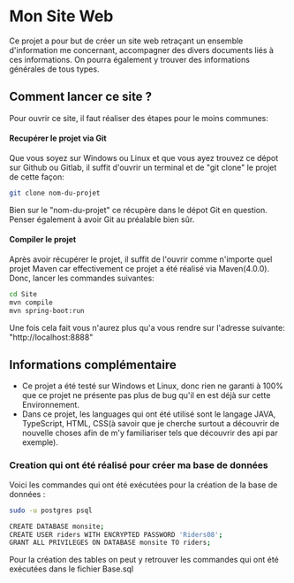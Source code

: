 # Mon Site Web

Ce projet a pour but de créer un site web retraçant un ensemble d'information me concernant, accompagner des divers documents liés à ces informations. On pourra également y trouver des informations générales de tous types.


## Comment lancer ce site ?

Pour ouvrir ce site, il faut réaliser des étapes pour le moins communes:

#### Recupérer le projet via Git

Que vous soyez sur Windows ou Linux et que vous ayez trouvez ce dépot sur Github ou Gitlab, il suffit d'ouvrir un terminal et de "git clone" le projet de cette façon:
```bash 
git clone nom-du-projet
```
Bien sur le "nom-du-projet" ce récupère dans le dépot Git en question.   Penser également à avoir Git au préalable bien sûr.

#### Compiler le projet 

Après avoir récupérer le projet, il suffit de l'ouvrir comme n'importe quel projet Maven car effectivement ce projet a été réalisé via Maven(4.0.0). Donc, lancer les commandes suivantes:

```bash 
cd Site
mvn compile
mvn spring-boot:run
```

Une fois cela fait vous n'aurez plus qu'a vous rendre sur l'adresse suivante: "http://localhost:8888"

## Informations complémentaire 

- Ce projet a été testé sur Windows et Linux, donc rien ne garanti à 100% que ce projet ne présente pas plus de bug qu'il en est déjà sur cette Environnement.
- Dans ce projet, les languages qui ont été utilisé sont le langage JAVA, TypeScript, HTML, CSS(à savoir que je cherche surtout a découvrir de nouvelle choses afin de m'y familiariser tels que découvrir des api par exemple).


### Creation qui ont été réalisé pour créer ma base de données

Voici les commandes qui ont été exécutées pour la création de la base de données :

```bash
sudo -u postgres psql

CREATE DATABASE monsite;
CREATE USER riders WITH ENCRYPTED PASSWORD 'Riders08';
GRANT ALL PRIVILEGES ON DATABASE monsite TO riders;
```

Pour la création des tables on peut y retrouver les commandes qui ont été exécutées dans le fichier Base.sql
